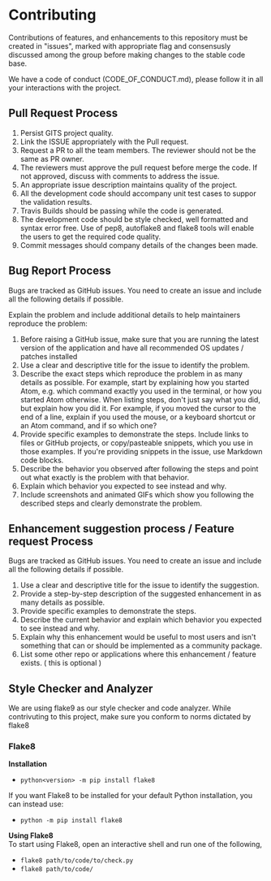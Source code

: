 # Contributing

Contributions of features, and enhancements to this repository must be created in "issues", 
marked with appropriate flag and consensusly discussed among the group before making changes to the stable code base.


We have a code of conduct (CODE_OF_CONDUCT.md), please follow it in all your interactions with the project.

## Pull Request Process

1. Persist GITS project quality.
2. Link the ISSUE appropriately with the Pull request.
3. Request a PR to all the team members. The reviewer should not be the same as PR owner.
4. The reviewers must approve the pull request before merge the code. If not approved, discuss with comments to address the issue.
5. An appropriate issue description maintains quality of the project.
6. All the development code should accompany unit test cases to suppor the validation results.
7. Travis Builds should be passing while the code is generated.
8. The development code should be style checked, well formatted and syntax error free. Use of pep8, autoflake8 and flake8 tools will enable the users to get the required code quality.
9. Commit messages should company details of the changes been made.

## Bug Report Process

Bugs are tracked as GitHub issues. You need to create an issue and include all the following details if possible.

Explain the problem and include additional details to help maintainers reproduce the problem:

1. Before raising a GitHub issue, make sure that you are running the latest version of the application and have all recommended OS updates / patches installed
2. Use a clear and descriptive title for the issue to identify the problem.
3. Describe the exact steps which reproduce the problem in as many details as possible. For example, start by explaining how you started Atom, e.g. which command exactly you used in the terminal, or how you started Atom otherwise. When listing steps, don't just say what you did, but explain how you did it. For example, if you moved the cursor to the end of a line, explain if you used the mouse, or a keyboard shortcut or an Atom command, and if so which one?
4. Provide specific examples to demonstrate the steps. Include links to files or GitHub projects, or copy/pasteable snippets, which you use in those examples. If you're providing snippets in the issue, use Markdown code blocks.
5. Describe the behavior you observed after following the steps and point out what exactly is the problem with that behavior.
6. Explain which behavior you expected to see instead and why.
7. Include screenshots and animated GIFs which show you following the described steps and clearly demonstrate the problem.


## Enhancement suggestion process / Feature request Process

Bugs are tracked as GitHub issues. You need to create an issue and include all the following details if possible.

1. Use a clear and descriptive title for the issue to identify the suggestion.
2. Provide a step-by-step description of the suggested enhancement in as many details as possible.
3. Provide specific examples to demonstrate the steps.
4. Describe the current behavior and explain which behavior you expected to see instead and why.
5. Explain why this enhancement would be useful to most users and isn't something that can or should be implemented as a community package.
6. List some other repo or applications where this enhancement / feature exists. ( this is optional )

 
## Style Checker and Analyzer
We are using flake9 as our style checker and code analyzer. While contrivuting to this project, make sure you conform to norms dictated by flake8
### Flake8 
<b>Installation</b>
- `python<version> -m pip install flake8`

If you want Flake8 to be installed for your default Python installation, you can instead use:
- `python -m pip install flake8`

 <b>Using Flake8</b> 
 <br/>To start using Flake8, open an interactive shell and run one of the following,
- `flake8 path/to/code/to/check.py`
- `flake8 path/to/code/`

